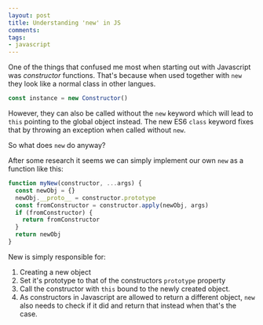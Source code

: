 ```yaml
---
layout: post
title: Understanding 'new' in JS
comments:
tags:
- javascript
---
```


One of the things that confused me most when starting out with Javascript was _constructor_ functions. That's because when used together with `new` they look like a normal class in other langues.

```javascript
const instance = new Constructor()
```

However, they can also be called without the `new` keyword which will lead to `this` pointing to the global object instead. The new ES6 `class` keyword fixes that by throwing an exception when called without `new`.

So what does `new` do anyway?

After some research it seems we can simply implement our own `new` as a function like this:

```javascript
function myNew(constructor, ...args) {
  const newObj = {}
  newObj.__proto__ = constructor.prototype
  const fromConstructor = constructor.apply(newObj, args)
  if (fromConstructor) {
    return fromConstructor
  }
  return newObj
}
```

New is simply responsible for:
1. Creating a new object
2. Set it's prototype to that of the constructors `prototype` property
3. Call the constructor with `this` bound to the newly created object.
4. As constructors in Javascript are allowed to return a different object, `new` also needs to check if it did and return that instead when that's the case.
